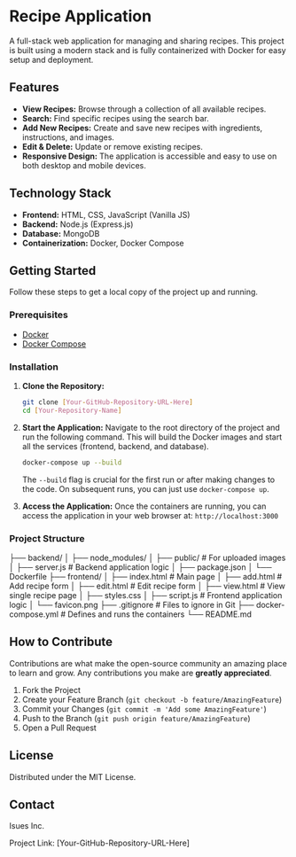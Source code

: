 # Recipe Application

A full-stack web application for managing and sharing recipes. This project is built using a modern stack and is fully containerized with Docker for easy setup and deployment.

## Features

- **View Recipes:** Browse through a collection of all available recipes.
- **Search:** Find specific recipes using the search bar.
- **Add New Recipes:** Create and save new recipes with ingredients, instructions, and images.
- **Edit & Delete:** Update or remove existing recipes.
- **Responsive Design:** The application is accessible and easy to use on both desktop and mobile devices.

## Technology Stack

- **Frontend:** HTML, CSS, JavaScript (Vanilla JS)
- **Backend:** Node.js (Express.js)
- **Database:** MongoDB
- **Containerization:** Docker, Docker Compose

## Getting Started

Follow these steps to get a local copy of the project up and running.

### Prerequisites

- [Docker](https://docs.docker.com/get-docker/)
- [Docker Compose](https://docs.docker.com/compose/install/)

### Installation

1.  **Clone the Repository:**
    ```bash
    git clone [Your-GitHub-Repository-URL-Here]
    cd [Your-Repository-Name]
    ```

2.  **Start the Application:**
    Navigate to the root directory of the project and run the following command. This will build the Docker images and start all the services (frontend, backend, and database).
    ```bash
    docker-compose up --build
    ```
    The `--build` flag is crucial for the first run or after making changes to the code. On subsequent runs, you can just use `docker-compose up`.

3.  **Access the Application:**
    Once the containers are running, you can access the application in your web browser at:
    `http://localhost:3000`

### Project Structure

├── backend/
│   ├── node_modules/
│   ├── public/             # For uploaded images
│   ├── server.js           # Backend application logic
│   ├── package.json
│   └── Dockerfile
├── frontend/
│   ├── index.html          # Main page
│   ├── add.html            # Add recipe form
│   ├── edit.html           # Edit recipe form
│   ├── view.html           # View single recipe page
│   ├── styles.css
│   ├── script.js           # Frontend application logic
│   └── favicon.png
├── .gitignore              # Files to ignore in Git
├── docker-compose.yml      # Defines and runs the containers
└── README.md


## How to Contribute

Contributions are what make the open-source community an amazing place to learn and grow. Any contributions you make are **greatly appreciated**.

1.  Fork the Project
2.  Create your Feature Branch (`git checkout -b feature/AmazingFeature`)
3.  Commit your Changes (`git commit -m 'Add some AmazingFeature'`)
4.  Push to the Branch (`git push origin feature/AmazingFeature`)
5.  Open a Pull Request

## License

Distributed under the MIT License.

## Contact

Isues Inc.

Project Link: [Your-GitHub-Repository-URL-Here]
